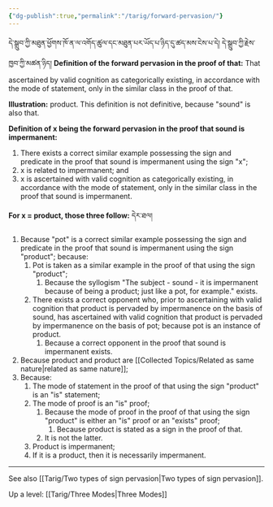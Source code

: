 ```yaml
---
{"dg-publish":true,"permalink":"/tarig/forward-pervasion/"}
---
```


དེ་སྒྲུབ་ཀྱི་མཐུན་ཕྱོགས་ཁོ་ན་ལ་འགོད་ཚུལ་དང་མཐུན་པར་ཡོད་པ་ཉིད་དུ་ཚད་མས་ངེས་པ་དེ། དེ་སྒྲུབ་ཀྱི་རྗེས་ཁྱབ་ཀྱི་མཚན་ཉིད།
**Definition of the forward pervasion in the proof of that:**
That ascertained by valid cognition as categorically existing, in accordance with the mode of statement, only in the similar class in the proof of that.

**Illustration:** product.
This definition is not definitive, because "sound" is also that.

**Definition of x being the forward pervasion in the proof that sound is impermanent:**
1. There exists a correct similar example possessing the sign and predicate in the proof that sound is impermanent using the sign "x";
2. x is related to impermanent; and
3. x is ascertained with valid cognition as categorically existing, in accordance with the mode of statement, only in the similar class in the proof that sound is impermanent.

**For x = product, those three follow:** དེར་ཐལ།
1. Because "pot" is a correct similar example possessing the sign and predicate in the proof that sound is impermanent using the sign "product"; because:
	1. Pot is taken as a similar example in the proof of that using the sign "product";
		1. Because the syllogism "The subject - sound - it is impermanent because of being a product; just like a pot, for example." exists.
	2. There exists a correct opponent who, prior to ascertaining with valid cognition that product is pervaded by impermanence on the basis of sound, has ascertained with valid cognition that product is pervaded by impermanence on the basis of pot; because pot is an instance of product.
		1. Because a correct opponent in the proof that sound is impermanent exists. 
2. Because product and product are [[Collected Topics/Related as same nature\|related as same nature]];
3. Because:
	1. The mode of statement in the proof of that using the sign "product" is an "is" statement;
	2. The mode of proof is an "is" proof;
		1. Because the mode of proof in the proof of that using the sign "product" is either an "is" proof or an "exists" proof;
			1. Because product is stated as a sign in the proof of that.
		2. It is not the latter.
	3. Product is impermanent;
	4. If it is a product, then it is necessarily impermanent.

---
See also [[Tarig/Two types of sign pervasion\|Two types of sign pervasion]].

Up a level: [[Tarig/Three Modes\|Three Modes]]